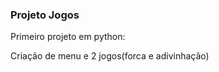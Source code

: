 ### Projeto Jogos
</p> Primeiro projeto em python:
</p> Criação de menu e 2 jogos(forca e adivinhação)
